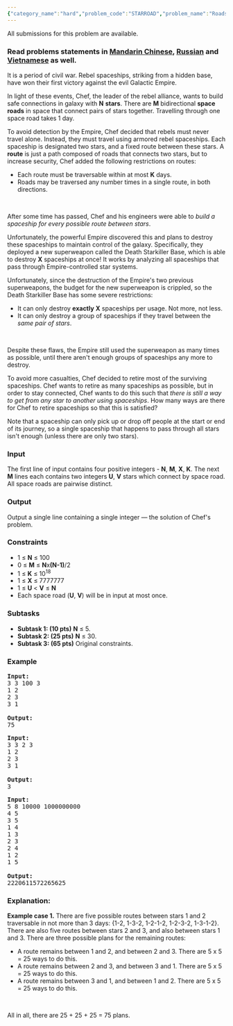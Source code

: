 ```yaml
---
{"category_name":"hard","problem_code":"STARROAD","problem_name":"Roads in Stars","languages_supported":{"0":"ADA","1":"ASM","2":"BASH","3":"BF","4":"C","5":"C99 strict","6":"CAML","7":"CLOJ","8":"CLPS","9":"CPP 4.3.2","10":"CPP 4.9.2","11":"CPP14","12":"CS2","13":"D","14":"ERL","15":"FORT","16":"FS","17":"GO","18":"HASK","19":"ICK","20":"ICON","21":"JAVA","22":"JS","23":"LISP clisp","24":"LISP sbcl","25":"LUA","26":"NEM","27":"NICE","28":"NODEJS","29":"PAS fpc","30":"PAS gpc","31":"PERL","32":"PERL6","33":"PHP","34":"PIKE","35":"PRLG","36":"PYPY","37":"PYTH","38":"PYTH 3.4","39":"RUBY","40":"SCALA","41":"SCM chicken","42":"SCM guile","43":"SCM qobi","44":"ST","45":"TCL","46":"TEXT","47":"WSPC"},"max_timelimit":4,"source_sizelimit":50000,"problem_author":"mgch","problem_tester":null,"date_added":"27-04-2016","tags":{"0":"biginteger","1":"chinese","2":"dynamic","3":"garner","4":"matrix","5":"may16","6":"medium","7":"mgch"},"editorial_url":"http://discuss.codechef.com/problems/STARROAD","time":{"view_start_date":1463391000,"submit_start_date":1463391000,"visible_start_date":1463391000,"end_date":1735669800},"layout":"problem"}
---
```

<span class="solution-visible-txt">All submissions for this problem are available.</span><h3> Read problems statements in <a target="_blank" href="http://www.codechef.com/download/translated/MAY16/mandarin/STARROAD.pdf">Mandarin Chinese</a>, <a target="_blank" href="http://www.codechef.com/download/translated/MAY16/russian/STARROAD.pdf">Russian</a> and <a target="_blank" href="http://www.codechef.com/download/translated/MAY16/vietnamese/STARROAD.pdf">Vietnamese</a> as well.</h3>
<p>It is a period of civil war. Rebel spaceships, striking from a hidden base, have won their first victory against the evil Galactic Empire. </p>
<p>In light of these events, Chef, the leader of the rebel alliance, wants to build safe connections in galaxy with <b>N</b> <b>stars</b>. There are <b>M</b> bidirectional <b>space roads</b> in space that connect pairs of stars together. Travelling through one space road takes 1 day. </p>
<p>To avoid detection by the Empire, Chef decided that rebels must never travel alone. Instead, they must travel using armored rebel spaceships. Each spaceship is designated two stars, and a fixed route between these stars. A <b>route</b> is just a path composed of roads that connects two stars, but to increase security, Chef added the following restrictions on routes:</p>
<ul>
<li>Each route must be traversable within at most <b>K</b> days.</li>
<li>Roads may be traversed any number times in a single route, in both directions.</li>
</ul>
<p><br /></p>
<p>After some time has passed, Chef and his engineers were able to <i>build a spaceship for every possible route between stars</i>.</p>
<p>Unfortunately, the powerful Empire discovered this and plans to destroy these spaceships to maintain control of the galaxy. Specifically, they deployed a new superweapon called the Death Starkiller Base, which is able to destroy <b>X</b> spaceships at once! It works by analyzing all spaceships that pass through Empire-controlled star systems.</p>
<p>Unfortunately, since the destruction of the Empire's two previous superweapons, the budget for the new superweapon is crippled, so the Death Starkiller Base has some severe restrictions:</p>
<ul>
<li>It can only destroy <b>exactly</b> <b>X</b> spaceships per usage. Not more, not less.</li>
<li>It can only destroy a group of spaceships if they travel between the <i>same pair of stars</i>.</li>
</ul>
<p><br /></p>
<p>Despite these flaws, the Empire still used the superweapon as many times as possible, until there aren't enough groups of spaceships any more to destroy.</p>
<p>To avoid more casualties, Chef decided to retire most of the surviving spaceships. Chef wants to retire as many spaceships as possible, but in order to stay connected, Chef wants to do this such that <i>there is still a way to get from any star to another using spaceships</i>. How many ways are there for Chef to retire spaceships so that this is satisfied?</p>
<p>Note that a spaceship can only pick up or drop off people at the start or end of its journey, so a single spaceship that happens to pass through all stars isn't enough (unless there are only two stars).</p>
<h3>Input</h3>
<p>The first line of input contains four positive integers - <b>N</b>, <b>M</b>, <b>X</b>, <b>K</b>. The next <b>M</b> lines each contains two integers <b>U</b>, <b>V</b> stars which connect by space road. All space roads are pairwise distinct.</p>
<h3>Output</h3>
<p>Output a single line containing a single integer — the solution of Chef's problem.</p>
<h3>Constraints</h3>
<ul>
<li>1 ≤ <b>N</b> ≤ 100</li>
<li>0 ≤ <b>M</b> ≤ <b>N</b>x<b>(N-1)</b>/2</li>
<li>1 ≤ <b>K</b> ≤ 10<sup>18<sup></sup></sup></li>
<li>1 ≤ <b>X</b> ≤ 7777777</li>
<li>1 ≤ <b>U</b> &lt; <b>V</b> ≤ <b>N</b> </li>
<li> Each space road (<b>U</b>, <b>V</b>) will be in input at most once. </li>
</ul>
<h3>Subtasks</h3>
<ul>
<li><b>Subtask 1: (10 pts)</b> <b>N</b> ≤ 5.
</li>
<li><b>Subtask 2: (25 pts)</b> <b>N</b> ≤ 30.
</li>
<li><b>Subtask 3: (65 pts)</b> Original constraints.
</li>
</ul>
<h3>Example</h3>
<pre>
<b>Input:</b>
<tt>3 3 100 3
1 2
2 3
3 1
</tt>
<b>Output:</b>
<tt>75</tt>
</pre>
<pre>
<b>Input:</b>
<tt>3 3 2 3
1 2
2 3
3 1
</tt>
<b>Output:</b>
<tt>3</tt>
</pre>
<pre>
<b>Input:</b>
<tt>5 8 10000 1000000000
4 5
3 5
1 4
1 3
2 3
2 4
1 2
1 5
</tt>
<b>Output:</b>
<tt>2220611572265625</tt>
</pre><h3>Explanation:</h3>
<p>
<b>Example case 1.</b> There are five possible routes between stars 1 and 2 traversable in not more than 3 days: {1-2, 1-3-2, 1-2-1-2, 1-2-3-2, 1-3-1-2}. There are also five routes between stars 2 and 3, and also between stars 1 and 3. There are three possible plans for the remaining routes:</p>
<ul>
<li>A route remains between 1 and 2, and between 2 and 3. There are 5 x 5 = 25 ways to do this.</li>
<li>A route remains between 2 and 3, and between 3 and 1. There are 5 x 5 = 25 ways to do this.</li>
<li>A route remains between 3 and 1, and between 1 and 2. There are 5 x 5 = 25 ways to do this.</li>
</ul>
<p><br /></p>
<p>All in all, there are 25 + 25 + 25 = 75 plans.</p>

